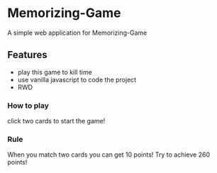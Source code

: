 # Memorizing-Game

A simple web application for Memorizing-Game

## Features

- play this game to kill time
- use vanilla javascript to code the project
- RWD

### How to play

click two cards to start the game!

### Rule

When you match two cards you can get 10 points!
Try to achieve 260 points!
